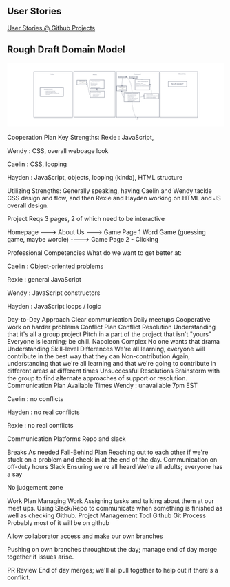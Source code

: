 ## User Stories

[User Stories @ Github Projects](https://github.com/users/HaydenCleaver/projects/1/views/3)

## Rough Draft Domain Model

![Domain Model](img/Web-Arcade%20DM%20(rough%20draft).png)


Cooperation Plan
Key Strengths:
Rexie : JavaScript,

Wendy : CSS, overall webpage look

Caelin : CSS, looping

Hayden : JavaScript, objects, looping (kinda), HTML structure

Utilizing Strengths:
Generally speaking, having Caelin and Wendy tackle CSS design and flow, and then Rexie and Hayden working on HTML and JS overall design.

Project Reqs
3 pages, 2 of which need to be interactive

Homepage ---> About Us ---> Game Page 1 Word Game (guessing game, maybe wordle) ----> Game Page 2 - Clicking

Professional Competencies
What do we want to get better at:

Caelin : Object-oriented problems

Rexie : general JavaScript

Wendy : JavaScript constructors

Hayden : JavaScript loops / logic

Day-to-Day Approach
Clear communication
Daily meetups
Cooperative work on harder problems
Conflict Plan
Conflict Resolution
Understanding that it's all a group project
Pitch in a part of the project that isn't "yours"
Everyone is learning; be chill.
Napoleon Complex
No one wants that drama
Understanding Skill-level Differences
We're all learning, everyone will contribute in the best way that they can
Non-contribution
Again, understanding that we're all learning and that we're going to contribute in different areas at different times
Unsuccessful Resolutions
Brainstorm with the group to find alternate approaches of support or resolution.
Communication Plan
Available Times
Wendy : unavailable 7pm EST

Caelin : no conflicts

Hayden : no real conflicts

Rexie : no real conflicts

Communication Platforms
Repo and slack

Breaks
As needed
Fall-Behind Plan
Reaching out to each other if we're stuck on a problem and check in at the end of the day.
Communication on off-duty hours
Slack
Ensuring we're all heard
We're all adults; everyone has a say

No judgement zone

Work Plan
Managing Work
Assigning tasks and talking about them at our meet ups. Using Slack/Repo to communicate when something is finished as well as checking Github.
Project Management Tool
Github
Git Process
Probably most of it will be on github

Allow collaborator access and make our own branches

Pushing on own branches throughtout the day; manage end of day merge together if issues arise.

PR Review
End of day merges; we'll all pull together to help out if there's a conflict.
